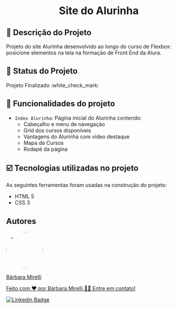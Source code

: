 <h1 align="center"> Site do Alurinha </h1>

## :pencil: Descrição do Projeto
<p>Projeto do site Alurinha desenvolvido ao longo do curso de Flexbox: posicione elementos na tela na formação de Front End da Alura.</p>

## :pushpin: Status do Projeto
<p>Projeto Finalizado :white_check_mark:</p>

## :hammer: Funcionalidades do projeto

- `Index Alurinha`: Página inicial do Alurinha contendo:
   - Cabeçalho e menu de navegação
   - Grid dos cursos disponíveis
   - Vantagens do Alurinha com vídeo destaque
   - Mapa de Cursos
   - Rodapé da página 

## :ballot_box_with_check: Tecnologias utilizadas no projeto

As seguintes ferramentas foram usadas na construção do projeto:

- HTML 5
- CSS 3

## Autores
<a href="https://github.com/barbaramir">
 <img style="border-radius: 50%;" src="https://avatars.githubusercontent.com/u/101302079?s=400&u=d13ec9e6994cd183223e15caeb5599afe49b9093&v=4" width="100px;" alt=""/>
 <br/>
   <p>Bárbara Mirelli</p>

   <p>Feito com ❤️ por Bárbara Mirelli 👋🏽 Entre em contato!</p>

[![Linkedin Badge](https://img.shields.io/badge/-Barbara-blue?style=flat-square&logo=Linkedin&logoColor=white&link=https://www.linkedin.com/in/barbara-mirelli/)](https://www.linkedin.com/in/barbara-mirelli/) 

